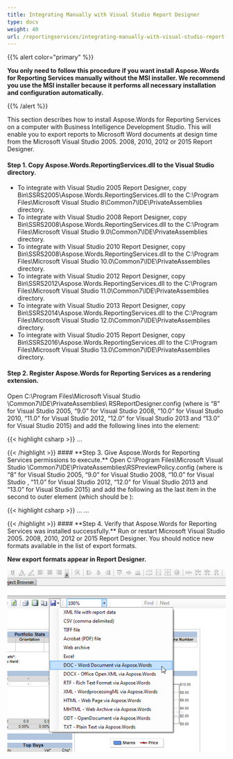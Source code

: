 ```yaml
---
title: Integrating Manually with Visual Studio Report Designer
type: docs
weight: 40
url: /reportingservices/integrating-manually-with-visual-studio-report-designer/
---
```


{{% alert color="primary" %}} 

**You only need to follow this procedure if you want install Aspose.Words for Reporting Services manually without the MSI installer. We recommend you use the MSI installer because it performs all necessary installation and configuration automatically.**

{{% /alert %}} 

This section describes how to install Aspose.Words for Reporting Services on a computer with Business Intelligence Development Studio. This will enable you to export reports to Microsoft Word documents at design time from the Microsoft Visual Studio 2005. 2008, 2010, 2012 or 2015 Report Designer.
#### **Step 1. Copy Aspose.Words.ReportingServices.dll to the Visual Studio directory.**
- To integrate with Visual Studio 2005 Report Designer, copy Bin\SSRS2005\Aspose.Words.ReportingServices.dll to the C:\Program Files\Microsoft Visual Studio 8\Common7\IDE\PrivateAssemblies directory.
- To integrate with Visual Studio 2008 Report Designer, copy Bin\SSRS2008\Aspose.Words.ReportingServices.dll to the C:\Program Files\Microsoft Visual Studio 9.0\Common7\IDE\PrivateAssemblies directory.
- To integrate with Visual Studio 2010 Report Designer, copy Bin\SSRS2008\Aspose.Words.ReportingServices.dll to the C:\Program Files\Microsoft Visual Studio 10.0\Common7\IDE\PrivateAssemblies directory.
- To integrate with Visual Studio 2012 Report Designer, copy Bin\SSRS2012\Aspose.Words.ReportingServices.dll to the C:\Program Files\Microsoft Visual Studio 11.0\Common7\IDE\PrivateAssemblies directory.
- To integrate with Visual Studio 2013 Report Designer, copy Bin\SSRS2014\Aspose.Words.ReportingServices.dll to the C:\Program Files\Microsoft Visual Studio 12.0\Common7\IDE\PrivateAssemblies directory.
- To integrate with Visual Studio 2015 Report Designer, copy Bin\SSRS2016\Aspose.Words.ReportingServices.dll to the C:\Program Files\Microsoft Visual Studio 13.0\Common7\IDE\PrivateAssemblies directory.
#### **Step 2. Register Aspose.Words for Reporting Services as a rendering extension.**
Open C:\Program Files\Microsoft Visual Studio <Version>\Common7\IDE\PrivateAssemblies\ RSReportDesigner.config (where <Version> is “8” for Visual Studio 2005, “9.0” for Visual Studio 2008, “10.0” for Visual Studio 2010, “11.0” for Visual Studio 2012, “12.0” for Visual Studio 2013 and “13.0” for Visual Studio 2015) and add the following lines into the <Render> element:

{{< highlight csharp >}}
<Render>
...
<!--Start here.-->
<Extension Name="AWDOC" Type="Aspose.Words.ReportingServices.DocRenderer,Aspose.Words.ReportingServices"/>
<Extension Name="AWRTF" Type="Aspose.Words.ReportingServices.RtfRenderer,Aspose.Words.ReportingServices"/>
<Extension Name="AWWML" Type="Aspose.Words.ReportingServices.WordMLRenderer,Aspose.Words.ReportingServices"/>
<Extension Name="AWDOCX" Type="Aspose.Words.ReportingServices.DocxRenderer,Aspose.Words.ReportingServices"/>
<Extension Name="AWHTML" Type="Aspose.Words.ReportingServices.HtmlRenderer,Aspose.Words.ReportingServices"/>
<Extension Name="AWMHTML" Type="Aspose.Words.ReportingServices.MhtmlRenderer,Aspose.Words.ReportingServices"/>
<Extension Name="AWODT" Type="Aspose.Words.ReportingServices.OdtRenderer,Aspose.Words.ReportingServices"/>
<Extension Name="AWTXT" Type="Aspose.Words.ReportingServices.TxtRenderer,Aspose.Words.ReportingServices"/>
<Extension Name="AWXPS" Type="Aspose.Words.ReportingServices.XpsRenderer,Aspose.Words.ReportingServices"/>
<Extension Name="AWEPUB" Type="Aspose.Words.ReportingServices.EpubRenderer,Aspose.Words.ReportingServices"/>
<!--End here.-->
</Render>
{{< /highlight >}}
#### **Step 3. Give Aspose.Words for Reporting Services permissions to execute.**
Open C:\Program Files\Microsoft Visual Studio <Version>\Common7\IDE\PrivateAssemblies\RSPreviewPolicy.config (where <Version> is “8” for Visual Studio 2005, “9.0” for Visual Studio 2008, “10.0” for Visual Studio , “11.0” for Visual Studio 2012, “12.0” for Visual Studio 2013 and “13.0” for Visual Studio 2015) and add the following as the last item in the second to outer <CodeGroup> element (which should be <CodeGroup class="FirstMatchCodeGroup" version="1" PermissionSetName="Execution" Description="This code group grants MyComputer code Execution permission. ">):

{{< highlight csharp >}}
<CodeGroup>
...
<CodeGroup>
...
<!--Start here.-->
<CodeGroup
class="UnionCodeGroup"
version="1"
PermissionSetName="FullTrust"
Name="Aspose.Words_for_Reporting_Services"
Description="This code group grants full trust to the AW4SSRS assembly.">
<IMembershipCondition
class="StrongNameMembershipCondition"
version="1"
PublicKeyBlob="00240000048000009400000006020000002400005253413100040000010001005542e99cecd28842dad186257b2c7b6ae9b5947e51e0b17b4ac6d8cecd3e01c4d20658c5e4ea1b9a6c8f854b2d796c4fde740dac65e834167758cff283eed1be5c9a812022b015a902e0b97d4e95569eb8c0971834744e633d9cb4c4a6d8eda03c12f486e13a1a0cb1aa101ad94943236384cbbf5c679944b994de9546e493bf" />
</CodeGroup>
<!--End here.-->
</CodeGroup>
</CodeGroup>
{{< /highlight >}}
#### **Step 4. Verify that Aspose.Words for Reporting Services was installed successfully.**
Run or restart Microsoft Visual Studio 2005. 2008, 2010, 2012 or 2015 Report Designer. You should notice new formats available in the list of export formats.

**New export formats appear in Report Designer.** 

![todo:image_alt_text](integrating-manually-with-visual-studio-report-designer_1.png)
